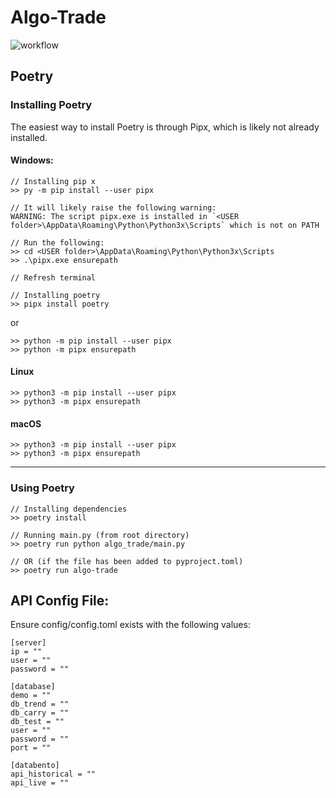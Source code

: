 # Algo-Trade
![workflow](https://github.com/AlgoGators/algo_trade/actions/workflows/tests.yml/badge.svg)

## Poetry
### Installing Poetry
The easiest way to install Poetry is through Pipx, which is likely not already installed.

#### Windows:
```
// Installing pip x
>> py -m pip install --user pipx

// It will likely raise the following warning:
WARNING: The script pipx.exe is installed in `<USER folder>\AppData\Roaming\Python\Python3x\Scripts` which is not on PATH

// Run the following:
>> cd <USER folder>\AppData\Roaming\Python\Python3x\Scripts
>> .\pipx.exe ensurepath

// Refresh terminal

// Installing poetry
>> pipx install poetry
```

or 

```
>> python -m pip install --user pipx
>> python -m pipx ensurepath
```

#### Linux
```
>> python3 -m pip install --user pipx
>> python3 -m pipx ensurepath
```

#### macOS
```
>> python3 -m pip install --user pipx
>> python3 -m pipx ensurepath
```

---
### Using Poetry
```
// Installing dependencies
>> poetry install

// Running main.py (from root directory)
>> poetry run python algo_trade/main.py

// OR (if the file has been added to pyproject.toml)
>> poetry run algo-trade
```

## API Config File:
Ensure config/config.toml exists with the following values:
```
[server]
ip = ""
user = ""
password = ""

[database]
demo = ""
db_trend = ""
db_carry = ""
db_test = ""
user = ""
password = ""
port = ""

[databento]
api_historical = ""
api_live = ""
```

